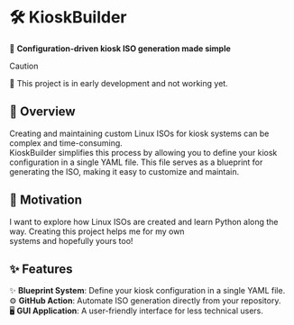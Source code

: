 # 🛠️ KioskBuilder

🚀 **Configuration-driven kiosk ISO generation made simple**

> [!CAUTION]
> 🚧 This project is in early development and not working yet.

## 🧩 Overview

Creating and maintaining custom Linux ISOs for kiosk systems can be complex and time-consuming.  
KioskBuilder simplifies this process by allowing you to define your kiosk configuration in a single YAML file. This file
serves as a blueprint for generating the ISO, making it easy to customize and maintain.

## 🎯 Motivation

I want to explore how Linux ISOs are created and learn Python along the way. Creating this project helps me for my own  
systems and hopefully yours too!

## ✨ Features

✨ **Blueprint System**: Define your kiosk configuration in a single YAML file.  
⚙️ **GitHub Action**: Automate ISO generation directly from your repository.  
🖥️ **GUI Application**: A user-friendly interface for less technical users.